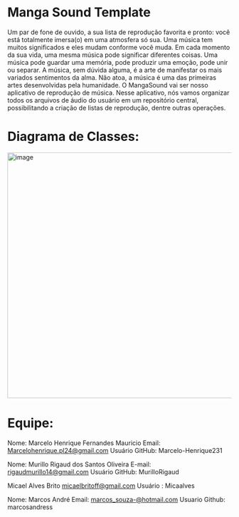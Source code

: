 # Manga Sound Template

Um par de fone de ouvido, a sua lista de reprodução favorita e pronto: você está totalmente imersa(o) em uma atmosfera só sua. Uma música tem muitos significados e eles mudam conforme você muda. Em cada momento da sua vida, uma mesma música pode significar diferentes coisas. Uma música pode guardar uma memória, pode produzir uma emoção, pode unir ou separar. A música, sem dúvida alguma, é a arte de manifestar os mais variados sentimentos da alma. Não atoa, a música é uma das primeiras artes desenvolvidas pela humanidade. O MangaSound vai ser nosso aplicativo de reprodução de música. Nesse aplicativo, nós vamos organizar todos os arquivos de áudio do usuário em um repositório central, possibilitando a criação de listas de reprodução, dentre outras operações. 

# Diagrama de Classes: 

<img width="552" alt="image" src="https://github.com/user-attachments/assets/9873181b-511f-42d9-8cf5-5d5966515634" />


# Equipe: <nome-da-equipe>

Nome: Marcelo Henrique Fernandes Mauricio Email: Marcelohenrique.pl24@gmail.com Usuário GitHub: Marcelo-Henrique231

Nome: Murillo Rigaud dos Santos Oliveira E-mail: rigaudmurillo14@gmail.com Usuário GitHub: MurilloRigaud

Micael Alves Brito micaelbritoff@gmail.com Usuário : Micaalves

Nome: Marcos André Email: marcos_souza-@hotmail.com Usuario Github: marcosandress
